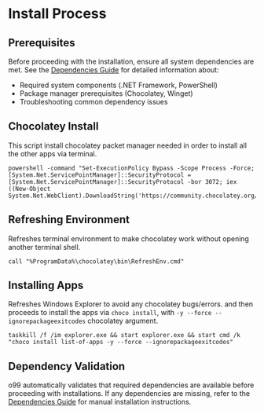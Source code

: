 # Install Process

## Prerequisites

Before proceeding with the installation, ensure all system dependencies are met. See the [Dependencies Guide](dependencies.md) for detailed information about:
- Required system components (.NET Framework, PowerShell)
- Package manager prerequisites (Chocolatey, Winget)
- Troubleshooting common dependency issues

## Chocolatey Install

This script install chocolatey packet manager needed in order to install all the other apps via terminal.

```
powershell -command "Set-ExecutionPolicy Bypass -Scope Process -Force; [System.Net.ServicePointManager]::SecurityProtocol = [System.Net.ServicePointManager]::SecurityProtocol -bor 3072; iex ((New-Object System.Net.WebClient).DownloadString('https://community.chocolatey.org/install.ps1'))"
```

## Refreshing Environment

Refreshes terminal environment to make chocolatey work without opening another terminal shell.

```
call "%ProgramData%\chocolatey\bin\RefreshEnv.cmd"
```

## Installing Apps

Refreshes Windows Explorer to avoid any chocolatey bugs/errors. and then proceeds to install the apps via `choco install`, with `-y --force --ignorepackageexitcodes` chocolatey argument.

```
taskkill /f /im explorer.exe && start explorer.exe && start cmd /k "choco install list-of-apps -y --force --ignorepackageexitcodes"
```

## Dependency Validation

o99 automatically validates that required dependencies are available before proceeding with installations. If any dependencies are missing, refer to the [Dependencies Guide](dependencies.md) for manual installation instructions.
